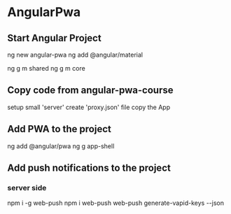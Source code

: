 # AngularPwa

## Start Angular Project
ng new angular-pwa
ng add @angular/material 

ng g m shared
ng g m core

## Copy code from angular-pwa-course
setup small 'server'
create 'proxy.json' file
copy the App

## Add PWA to the project
ng add @angular/pwa
ng g app-shell

## Add push notifications to the project
### server side
npm i -g web-push
npm i web-push
web-push generate-vapid-keys --json